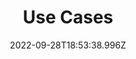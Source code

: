 ---
title : "Use Cases"
description: "Implement passkeys"
lead: ""
date: 2022-09-28T18:53:38.996Z
lastmod: 2022-09-28T18:53:45.838Z
draft: false
images: []
weight: 300
---